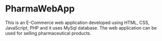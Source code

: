 # PharmaWebApp
This is an E-Commerce web application developed using HTML, CSS, JavaScript, PHP  and  it uses MySql database. The web application can be used for selling pharmaceutical products. 

